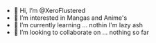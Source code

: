 - 👋 Hi, I’m @XeroFlustered
- 👀 I’m interested in Mangas and Anime's 
- 🌱 I’m currently learning ... nothin I'm lazy ash
- 💞️ I’m looking to collaborate on ... nothing so far 

<!---
XeroFlustered/XeroFlustered is a ✨ special ✨ repository because its `README.md` (this file) appears on your GitHub profile.
You can click the Preview link to take a look at your changes.
--->
